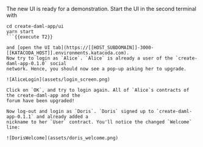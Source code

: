 The new UI is ready for a demonstration. Start the UI in the second terminal with

```
cd create-daml-app/ui
yarn start
```{{execute T2}}

and [open the UI tab](https://[[HOST_SUBDOMAIN]]-3000-[[KATACODA_HOST]].environments.katacoda.com).
Now try to login as `Alice`. `Alice` is already a user of the `create-daml-app-0.1.0` social
network. Hence, you should now see a pop-up asking her to upgrade. 

![AliceLogin](assets/login_screen.png)

Click on `OK`, and try to login again. All of `Alice`s contracts of the create-daml-app and the
forum have been upgraded!

Now log-out and login as `Doris`. `Doris` signed up to `create-daml-app-0.1.1` and already added a
nickname to her `User` contract. You'll notice the changed `Welcome` line:

![DorisWelcome](assets/doris_welcome.png)
